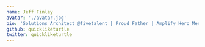 ```yaml
---
name: Jeff Finley
avatar: './avatar.jpg'
bio: 'Solutions Architect @fivetalent | Proud Father | Amplify Hero Mentee | Opinions are my own and I reserve the right to change them at any time'
github: quickliketurtle
twitter: quickliketurtle
---
```

